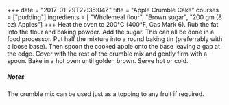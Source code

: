 +++
date = "2017-01-29T22:35:04Z"
title = "Apple Crumble Cake"
courses = ["pudding"]
ingredients = [
    "Wholemeal flour", 
    "Brown sugar",
    "200 gm (8 oz) Apples"]
+++
Heat the oven to 200°C (400°F, Gas Mark 6).
Rub the fat into the flour and baking powder. Add the sugar. This can all be
done in a food processor.
Put half the mixture into a round baking tin (preferrably with a loose base).
Then spoon the cooked apple onto the base leaving a gap at the edge.
Cover with the rest of the crumble mix and gently firm with a spoon. Bake in
a hot oven until golden brown. Serve hot or cold.

##### Notes

The crumble mix can be used just as a topping to any fruit if required.